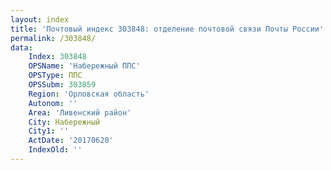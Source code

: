 ```yaml
---
layout: index
title: 'Почтовый индекс 303848: отделение почтовой связи Почты России'
permalink: /303848/
data:
    Index: 303848
    OPSName: 'Набережный ППС'
    OPSType: ППС
    OPSSubm: 303859
    Region: 'Орловская область'
    Autonom: ''
    Area: 'Ливенский район'
    City: Набережный
    City1: ''
    ActDate: '20170620'
    IndexOld: ''
---
```

